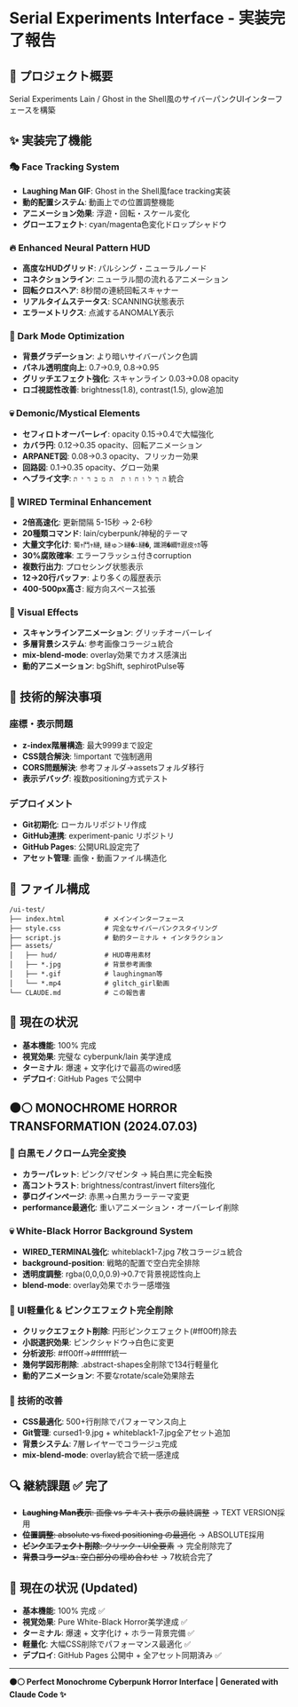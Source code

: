 # Serial Experiments Interface - 実装完了報告

## 🎯 プロジェクト概要
Serial Experiments Lain / Ghost in the Shell風のサイバーパンクUIインターフェースを構築

## ✨ 実装完了機能

### 🎭 Face Tracking System
- **Laughing Man GIF**: Ghost in the Shell風face tracking実装
- **動的配置システム**: 動画上での位置調整機能
- **アニメーション効果**: 浮遊・回転・スケール変化
- **グローエフェクト**: cyan/magenta色変化ドロップシャドウ

### 🔥 Enhanced Neural Pattern HUD
- **高度なHUDグリッド**: パルシング・ニューラルノード
- **コネクションライン**: ニューラル間の流れるアニメーション
- **回転クロスヘア**: 8秒間の連続回転スキャナー
- **リアルタイムステータス**: SCANNING状態表示
- **エラーメトリクス**: 点滅するANOMALY表示

### 🌙 Dark Mode Optimization
- **背景グラデーション**: より暗いサイバーパンク色調
- **パネル透明度向上**: 0.7→0.9, 0.8→0.95
- **グリッチエフェクト強化**: スキャンライン 0.03→0.08 opacity
- **ロゴ視認性改善**: brightness(1.8), contrast(1.5), glow追加

### 💀 Demonic/Mystical Elements  
- **セフィロトオーバーレイ**: opacity 0.15→0.4で大幅強化
- **カバラ円**: 0.12→0.35 opacity、回転アニメーション
- **ARPANET図**: 0.08→0.3 opacity、フリッカー効果
- **回路図**: 0.1→0.35 opacity、グロー効果
- **ヘブライ文字**: `ה ך ל ו ח ו ת  ה מ ב ר י ת` 統合

### 🚀 WIRED Terminal Enhancement
- **2倍高速化**: 更新間隔 5-15秒 → 2-6秒
- **20種類コマンド**: lain/cyberpunk/神秘的テーマ
- **大量文字化け**: `蜀ｬ鬥ｬ縺`, `縺ゅ＞縺�∴縺�`, `讖溯�繝ｻ遐皮ｩｶ`等
- **30%腐敗確率**: エラーフラッシュ付きcorruption
- **複数行出力**: プロセシング状態表示
- **12→20行バッファ**: より多くの履歴表示
- **400-500px高さ**: 縦方向スペース拡張

### 🎨 Visual Effects
- **スキャンラインアニメーション**: グリッチオーバーレイ
- **多層背景システム**: 参考画像コラージュ統合  
- **mix-blend-mode**: overlay効果でカオス感演出
- **動的アニメーション**: bgShift, sephirotPulse等

## 🔧 技術的解決事項

### 座標・表示問題
- **z-index階層構造**: 最大9999まで設定
- **CSS競合解決**: !important で強制適用
- **CORS問題解決**: 参考フォルダ→assetsフォルダ移行
- **表示デバッグ**: 複数positioning方式テスト

### デプロイメント
- **Git初期化**: ローカルリポジトリ作成
- **GitHub連携**: experiment-panic リポジトリ
- **GitHub Pages**: 公開URL設定完了
- **アセット管理**: 画像・動画ファイル構造化

## 📁 ファイル構成
```
/ui-test/
├── index.html          # メインインターフェース
├── style.css           # 完全なサイバーパンクスタイリング
├── script.js           # 動的ターミナル + インタラクション
├── assets/            
│   ├── hud/            # HUD専用素材
│   ├── *.jpg           # 背景参考画像
│   ├── *.gif           # laughingman等
│   └── *.mp4           # glitch_girl動画
└── CLAUDE.md           # この報告書
```

## 🎯 現在の状況
- **基本機能**: 100% 完成
- **視覚効果**: 完璧な cyberpunk/lain 美学達成
- **ターミナル**: 爆速 + 文字化けで最高のwired感
- **デプロイ**: GitHub Pages で公開中

## ⚫⚪ MONOCHROME HORROR TRANSFORMATION (2024.07.03)

### 🔄 白黒モノクローム完全変換
- **カラーパレット**: ピンク/マゼンタ → 純白黒に完全転換
- **高コントラスト**: brightness/contrast/invert filters強化
- **夢ログインページ**: 赤黒→白黒カラーテーマ変更
- **performance最適化**: 重いアニメーション・オーバーレイ削除

### 💀 White-Black Horror Background System
- **WIRED_TERMINAL強化**: whiteblack1-7.jpg 7枚コラージュ統合
- **background-position**: 戦略的配置で空白完全排除
- **透明度調整**: rgba(0,0,0,0.9)→0.7で背景視認性向上
- **blend-mode**: overlay効果でホラー感増強

### 🎨 UI軽量化 & ピンクエフェクト完全削除
- **クリックエフェクト削除**: 円形ピンクエフェクト(#ff00ff)除去
- **小説選択効果**: ピンクシャドウ→白色に変更
- **分析波形**: #ff00ff→#ffffff統一
- **幾何学図形削除**: .abstract-shapes全削除で134行軽量化
- **動的アニメーション**: 不要なrotate/scale効果除去

### 🔧 技術的改善
- **CSS最適化**: 500+行削除でパフォーマンス向上
- **Git管理**: cursed1-9.jpg + whiteblack1-7.jpg全アセット追加
- **背景システム**: 7層レイヤーでコラージュ完成
- **mix-blend-mode**: overlay統合で統一感達成

## 🔍 継続課題 ✅ 完了
- ~~**Laughing Man表示**: 画像 vs テキスト表示の最終調整~~ → TEXT VERSION採用
- ~~**位置調整**: absolute vs fixed positioning の最適化~~ → ABSOLUTE採用
- ~~**ピンクエフェクト削除**: クリック・UI全要素~~ → 完全削除完了
- ~~**背景コラージュ**: 空白部分の埋め合わせ~~ → 7枚統合完了

## 🎯 現在の状況 (Updated)
- **基本機能**: 100% 完成 ✅
- **視覚効果**: Pure White-Black Horror美学達成 ✅
- **ターミナル**: 爆速 + 文字化け + ホラー背景完備 ✅
- **軽量化**: 大幅CSS削除でパフォーマンス最適化 ✅
- **デプロイ**: GitHub Pages 公開中 + 全アセット同期済み ✅

---
**⚫⚪ Perfect Monochrome Cyberpunk Horror Interface | Generated with Claude Code ✨**